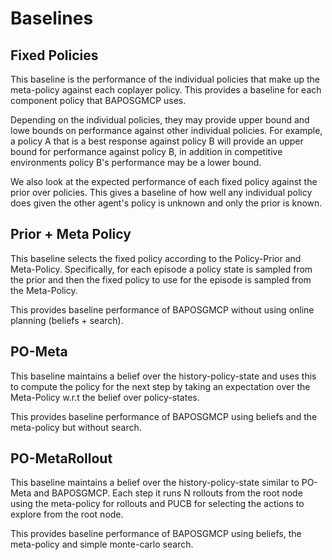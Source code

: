 # Baselines

## Fixed Policies

This baseline is the performance of the individual policies that make up the
meta-policy against each coplayer policy. This provides a baseline for each
component policy that BAPOSGMCP uses.

Depending on the individual policies, they may provide upper bound and lowe
bounds on performance against other individual policies. For example, a policy
A that is a best response against policy B will provide an upper bound for
performance against policy B, in addition in competitive environments policy B's
performance may be a lower bound.

We also look at the expected performance of each fixed policy against the prior
over policies. This gives a baseline of how well any individual policy does
given the other agent's policy is unknown and only the prior is known.

## Prior + Meta Policy

This baseline selects the fixed policy according to the Policy-Prior and
Meta-Policy. Specifically, for each episode a policy state is sampled from the
prior and then the fixed policy to use for the episode is sampled from the
Meta-Policy.

This provides baseline performance of BAPOSGMCP without using online planning
(beliefs + search).

## PO-Meta

This baseline maintains a belief over the history-policy-state and uses this
to compute the policy for the next step by taking an expectation over the
Meta-Policy w.r.t the belief over policy-states.

This provides baseline performance of BAPOSGMCP using beliefs and the
meta-policy but without search.

## PO-MetaRollout

This baseline maintains a belief over the history-policy-state similar to
PO-Meta and BAPOSGMCP. Each step it runs N rollouts from the root node using
the meta-policy for rollouts and PUCB for selecting the actions to explore from
the root node.

This provides baseline performance of BAPOSGMCP using beliefs, the
meta-policy and simple monte-carlo search.
